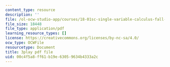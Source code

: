 ```yaml
---
content_type: resource
description: ''
file: /ol-ocw-studio-app/courses/18-01sc-single-variable-calculus-fall-2010/00c4f5a8ff61b19e63059634b4333a2c_aeQA5d3gZTI.pdf
file_size: 18448
file_type: application/pdf
learning_resource_types: []
license: https://creativecommons.org/licenses/by-nc-sa/4.0/
ocw_type: OCWFile
resourcetype: Document
title: 3play pdf file
uid: 00c4f5a8-ff61-b19e-6305-9634b4333a2c
---
```

